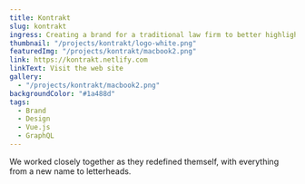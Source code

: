 ```yaml
---
title: Kontrakt
slug: kontrakt
ingress: Creating a brand for a traditional law firm to better highlight their expertise.
thumbnail: "/projects/kontrakt/logo-white.png"
featuredImg: "/projects/kontrakt/macbook2.png"
link: https://kontrakt.netlify.com
linkText: Visit the web site
gallery:
  - "/projects/kontrakt/macbook2.png"
backgroundColor: "#1a488d"
tags:
  - Brand
  - Design
  - Vue.js
  - GraphQL
---
```


We worked closely together as they redefined themself, with everything from a new name to letterheads.
